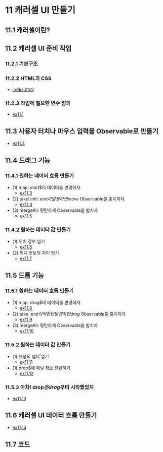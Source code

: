 # 11 캐러셀 UI 만들기

## 11.1 캐러셀이란?

## 11.2 캐러셀 UI 준비 작업

### 11.2.1 기본구조

### 11.2.2 HTML과 CSS
- [index.html][link0]

### 11.2.3 작업에 필요한 변수 정의
- [ex11.1][link1]

## 11.3 사용자 터치나 마우스 입력을 Observable로 만들기
- [ex11.2][link2]

## 11.4 드래그 기능

### 11.4.1 원하는 데이터 흐름 만들기

- (1) map: start$의 데이터를 변경하자
  - [ex11.3][link3]
- (2) takeUntil: end$이 발생하면 move$ Observable을 중지하자
  - [ex11.4][link4]
- (3) mergeAll: 평탄하게 Observable을 합치자
  - [ex11.5][link5]

### 11.4.2 원하는 데이터 값 만들기

- (1) 위치 정보 얻기
  - [ex11.6][link6]
- (2) 위치 정보의 차이 얻기
  - [ex11.7][link7]

## 11.5 드롭 기능

### 11.5.1 원하는 데이터 흐름 만들기
- (1) map: drag$의 데이터를 변경하자
  - [ex11.8][link8]
- (2) take: end$이 딱 한 번 발생하면 drag$ Observable을 중지하자
  - [ex11.9][link9]
- (3) mergeAll: 평탄하게 Observable을 합치자
  - [ex11.10][link10]

### 11.5.2 원하는 데이터 값 만들기
- (1) 패널의 넓이 얻기
  - [ex11.11][link11]
- (1) drop$에 패널 정보 전달하기
  - [ex11.12][link12]

### 11.5.3 아차! drop$은 drag$부터 시작했었지
- [ex11.13][link13]

## 11.6 캐러셀 UI 데이터 흐름 만들기
- [ex11.14][link14]

## 11.7 코드

[link0]: ../src/ch11/index.html
[link1]: ../src/ch11/ex11.1.js
[link2]: ../src/ch11/ex11.2.js
[link3]: ../src/ch11/ex11.3.js
[link4]: ../src/ch11/ex11.4.js
[link5]: ../src/ch11/ex11.5.js
[link6]: ../src/ch11/ex11.6.js
[link7]: ../src/ch11/ex11.7.js
[link8]: ../src/ch11/ex11.8.js
[link9]: ../src/ch11/ex11.9.js
[link10]: ../src/ch11/ex11.10.js
[link11]: ../src/ch11/ex11.11.js
[link12]: ../src/ch11/ex11.12.js
[link13]: ../src/ch11/ex11.13.js
[link14]: ../src/ch11/ex11.14.js
